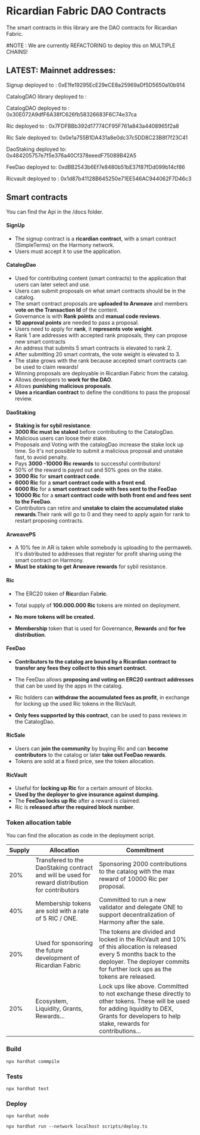 # Ricardian Fabric DAO Contracts

The smart contracts in this library are the DAO contracts for Ricardian Fabric.

#NOTE : We are currently REFACTORING to deploy this on MULTIPLE CHAINS!

## LATEST: Mainnet addresses:

Signup deployed to : 0xE1fe19295EcE29eCE8a25969aDf5D5650a10b914

CatalogDAO library deployed to :

CatalogDAO deployed to : 0x30E072A9dfF6A38fC626fb58326683F6C74e37ca

Ric deployed to : 0x7FDFBBb392d17774CF95F761a843a4408965f2a8

Ric Sale deployed to: 0x0e1a755B1DA431a8e0dc37c5DD8C23B8f7f23C41

DaoStaking deployed to: 0x484205757e7f5e376a40Cf378eeedF75089B42A5

FeeDao deployed to: 0xdBB2543b6Ef7e8480b51bE37f87fDd099b14cf86

Ricvault deployed to : 0x1d87b41128B645250e71EE546AC944062F7D46c3

## Smart contracts

You can find the Api in the /docs folder.

#### SignUp

- The signup contract is a **ricardian contract**, with a smart contract (SimpleTerms) on the Harmony network.
- Users must accept it to use the application.

#### CatalogDao

- Used for contributing content (smart contracts) to the application that users can later select and use.
- Users can submit proposals on what smart contracts should be in the catalog.
- The smart contract proposals are **uploaded to Arweave** and members **vote on the Transaction Id** of the content.
- Governance is with **Rank points** and **manual code reviews**.
- **10 approval points** are needed to pass a proposal.
- Users need to apply for **rank**, it **represents vote weight**.
- Rank 1 are addresses with accepted rank proposals, they can propose new smart contracts
- An address that submits 5 smart contracts is elevated to rank 2.
- After submitting 20 smart contrats, the vote weight is elevated to 3.
- The stake grows with the rank because accepted smart contracts can be used to claim rewards!
- Winning proposals are deployable in Ricardian Fabric from the catalog.
- Allows developers to **work for the DAO**.
- Allows **punishing malicious proposals**.
- **Uses a ricardian contract** to define the conditions to pass the proposal review.

#### DaoStaking

- **Staking is for sybil resistance**.
- **3000 Ric must be staked** before contributing to the CatalogDao.
- Malicious users can loose their stake.
- Proposals and Voting with the catalogDao increase the stake lock up time.
  So it's not possible to submit a malicious proposal and unstake fast, to avoid penalty.
- Pays **3000 -10000 Ric rewards** to successful contributors!
- 50% of the reward is payed out and 50% goes on the stake.
- **3000 Ric** for **smart contract code**.
- **6000 Ric** for a **smart contract code with a front end**.
- **6000 Ric** for a **smart contract code with fees sent to the FeeDao**
- **10000 Ric** for a **smart contract code with both front end and fees sent to the FeeDao**.
- Contributors can retire and **unstake to claim the accumulated stake rewards**.Their rank will go to 0 and they need to apply again for rank to restart proposing contracts.

#### ArweavePS

- A 10% fee in AR is taken while somebody is uploading to the permaweb. It's distributed to addresses that register for profit sharing using the smart contract on Harmony.
- **Must be staking to get Arweave rewards** for sybil resistance.

#### Ric

- The ERC20 token of **Ric**ardian Fab**ric**.

- Total supply of **100.000.000 Ric** tokens are minted on deployment.

- **No more tokens will be created.**

- **Membership** token that is used for Governance, **Rewards** and **for fee distribution**.

#### FeeDao

- **Contributors to the catalog are bound by a Ricardian contract to transfer any fees they collect to this smart contract.**

- The FeeDao allows **proposing and voting on ERC20 contract addresses** that can be used by the apps in the catalog.

- Ric holders can **withdraw the accumulated fees as profit**, in exchange for locking up the used Ric tokens in the RicVault.

- **Only fees supported by this contract**, can be used to pass reviews in the CatalogDao.

#### RicSale

- Users can **join the community** by buying Ric and can **become contributors** to the catalog or later **take out FeeDao rewards**.
- Tokens are sold at a fixed price, see the token allocation.

#### RicVault

- Useful for **locking up Ric** for a certain amount of blocks.
- **Used by the deployer to give insurance against dumping**.
- The **FeeDao locks up Ric** after a reward is claimed.
- Ric is **released after the required block number**.

### Token allocation table

You can find the allocation as code in the deployment script.

| Supply | Allocation                                                                                      | Commitment                                                                                                                                                                                          |
| ------ | ----------------------------------------------------------------------------------------------- | --------------------------------------------------------------------------------------------------------------------------------------------------------------------------------------------------- |
| 20%    | Transfered to the DaoStaking contract and will be used for reward distribution for contributors | Sponsoring 2000 contributions to the catalog with the max reward of 10000 Ric per proposal.                                                                                                         |
| 40%    | Membership tokens are sold with a rate of 5 RIC / ONE.                                          | Committed to run a new validator and delegate ONE to support decentralization of Harmony after the sale.                                                                                            |
| 20%    | Used for sponsoring the future development of Ricardian Fabric                                  | The tokens are divided and locked in the RicVault and 10% of this allocation is released every 5 months back to the deployer. The deployer commits for further lock ups as the tokens are released. |
| 20%    | Ecosystem, Liquidity, Grants, Rewards...                                                        | Lock ups like above. Committed to not exchange these directly to other tokens. These will be used for adding liquidity to DEX, Grants for developers to help stake, rewards for contributions...    |

### Build

    npx hardhat commpile

### Tests

    npx hardhat test

### Deploy

    npx hardhat node

    npx hardhat run --network localhost scripts/deploy.ts
